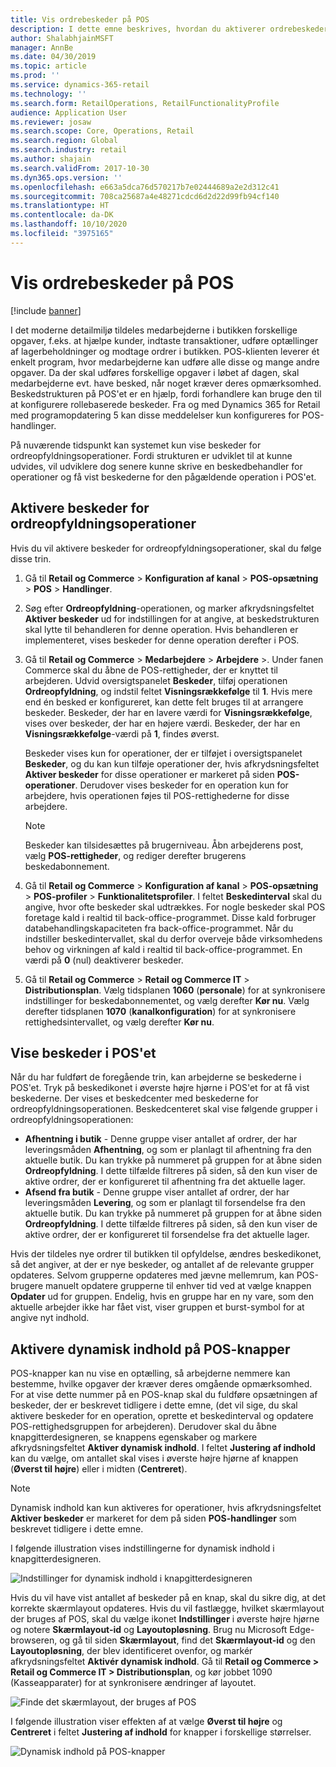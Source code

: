 ```yaml
---
title: Vis ordrebeskeder på POS
description: I dette emne beskrives, hvordan du aktiverer ordrebeskeder på salgsstedet (POS) og i beskedstrukturen.
author: ShalabhjainMSFT
manager: AnnBe
ms.date: 04/30/2019
ms.topic: article
ms.prod: ''
ms.service: dynamics-365-retail
ms.technology: ''
ms.search.form: RetailOperations, RetailFunctionalityProfile
audience: Application User
ms.reviewer: josaw
ms.search.scope: Core, Operations, Retail
ms.search.region: Global
ms.search.industry: retail
ms.author: shajain
ms.search.validFrom: 2017-10-30
ms.dyn365.ops.version: ''
ms.openlocfilehash: e663a5dca76d570217b7e02444689a2e2d312c41
ms.sourcegitcommit: 708ca25687a4e48271cdcd6d2d22d99fb94cf140
ms.translationtype: HT
ms.contentlocale: da-DK
ms.lasthandoff: 10/10/2020
ms.locfileid: "3975165"
---
```

# <a name="show-order-notifications-in-the-point-of-sale-pos"></a>Vis ordrebeskeder på POS

[!include [banner](includes/banner.md)]

I det moderne detailmiljø tildeles medarbejderne i butikken forskellige opgaver, f.eks. at hjælpe kunder, indtaste transaktioner, udføre optællinger af lagerbeholdninger og modtage ordrer i butikken. POS-klienten leverer ét enkelt program, hvor medarbejderne kan udføre alle disse og mange andre opgaver. Da der skal udføres forskellige opgaver i løbet af dagen, skal medarbejderne evt. have besked, når noget kræver deres opmærksomhed. Beskedstrukturen på POS'et er en hjælp, fordi forhandlere kan bruge den til at konfigurere rollebaserede beskeder. Fra og med Dynamics 365 for Retail med programopdatering 5 kan disse meddelelser kun konfigureres for POS-handlinger.


På nuværende tidspunkt kan systemet kun vise beskeder for ordreopfyldningsoperationer. Fordi strukturen er udviklet til at kunne udvides, vil udviklere dog senere kunne skrive en beskedbehandler for operationer og få vist beskederne for den pågældende operation i POS'et.

## <a name="enable-notifications-for-order-fulfillment-operations"></a>Aktivere beskeder for ordreopfyldningsoperationer

Hvis du vil aktivere beskeder for ordreopfyldningsoperationer, skal du følge disse trin.

1. Gå til **Retail og Commerce** &gt; **Konfiguration af kanal** &gt; **POS-opsætning** &gt; **POS** &gt; **Handlinger**.
2. Søg efter **Ordreopfyldning**-operationen, og marker afkrydsningsfeltet **Aktiver beskeder** ud for indstillingen for at angive, at beskedstrukturen skal lytte til behandleren for denne operation. Hvis behandleren er implementeret, vises beskeder for denne operation derefter i POS.
3. Gå til **Retail og Commerce** &gt; **Medarbejdere** &gt; **Arbejdere** &gt;. Under fanen Commerce skal du åbne de POS-rettigheder, der er knyttet til arbejderen. Udvid oversigtspanelet **Beskeder**, tilføj operationen **Ordreopfyldning**, og indstil feltet **Visningsrækkefølge** til **1**. Hvis mere end én besked er konfigureret, kan dette felt bruges til at arrangere beskeder. Beskeder, der har en lavere værdi for **Visningsrækkefølge**, vises over beskeder, der har en højere værdi. Beskeder, der har en **Visningsrækkefølge**-værdi på **1**, findes øverst.

    Beskeder vises kun for operationer, der er tilføjet i oversigtspanelet **Beskeder**, og du kan kun tilføje operationer der, hvis afkrydsningsfeltet **Aktiver beskeder** for disse operationer er markeret på siden **POS-operationer**. Derudover vises beskeder for en operation kun for arbejdere, hvis operationen føjes til POS-rettighederne for disse arbejdere.

    > [!NOTE]
    > Beskeder kan tilsidesættes på brugerniveau. Åbn arbejderens post, vælg **POS-rettigheder**, og rediger derefter brugerens beskedabonnement.

4. Gå til **Retail og Commerce** &gt; **Konfiguration af kanal** &gt; **POS-opsætning** &gt; **POS-profiler** &gt; **Funktionalitetsprofiler**. I feltet **Beskedinterval** skal du angive, hvor ofte beskeder skal udtrækkes. For nogle beskeder skal POS foretage kald i realtid til back-office-programmet. Disse kald forbruger databehandlingskapaciteten fra back-office-programmet. Når du indstiller beskedintervallet, skal du derfor overveje både virksomhedens behov og virkningen af kald i realtid til back-office-programmet. En værdi på **0** (nul) deaktiverer beskeder.
5. Gå til **Retail og Commerce** &gt; **Retail og Commerce IT** &gt; **Distributionsplan**. Vælg tidsplanen **1060** (**personale**) for at synkronisere indstillinger for beskedabonnementet, og vælg derefter **Kør nu**. Vælg derefter tidsplanen **1070** (**kanalkonfiguration**) for at synkronisere rettighedsintervallet, og vælg derefter **Kør nu**.

## <a name="view-notifications-in-the-pos"></a>Vise beskeder i POS'et

Når du har fuldført de foregående trin, kan arbejderne se beskederne i POS'et. Tryk på beskedikonet i øverste højre hjørne i POS'et for at få vist beskederne. Der vises et beskedcenter med beskederne for ordreopfyldningsoperationen. Beskedcenteret skal vise følgende grupper i ordreopfyldningsoperationen:

- **Afhentning i butik** - Denne gruppe viser antallet af ordrer, der har leveringsmåden **Afhentning**, og som er planlagt til afhentning fra den aktuelle butik. Du kan trykke på nummeret på gruppen for at åbne siden **Ordreopfyldning**. I dette tilfælde filtreres på siden, så den kun viser de aktive ordrer, der er konfigureret til afhentning fra det aktuelle lager.
- **Afsend fra butik** - Denne gruppe viser antallet af ordrer, der har leveringsmåden **Levering**, og som er planlagt til forsendelse fra den aktuelle butik. Du kan trykke på nummeret på gruppen for at åbne siden **Ordreopfyldning**. I dette tilfælde filtreres på siden, så den kun viser de aktive ordrer, der er konfigureret til forsendelse fra det aktuelle lager.

Hvis der tildeles nye ordrer til butikken til opfyldelse, ændres beskedikonet, så det angiver, at der er nye beskeder, og antallet af de relevante grupper opdateres. Selvom grupperne opdateres med jævne mellemrum, kan POS-brugere manuelt opdatere grupperne til enhver tid ved at vælge knappen **Opdater** ud for gruppen. Endelig, hvis en gruppe har en ny vare, som den aktuelle arbejder ikke har fået vist, viser gruppen et burst-symbol for at angive nyt indhold.

## <a name="enable-live-content-on-pos-buttons"></a>Aktivere dynamisk indhold på POS-knapper

POS-knapper kan nu vise en optælling, så arbejderne nemmere kan bestemme, hvilke opgaver der kræver deres omgående opmærksomhed. For at vise dette nummer på en POS-knap skal du fuldføre opsætningen af beskeder, der er beskrevet tidligere i dette emne, (det vil sige, du skal aktivere beskeder for en operation, oprette et beskedinterval og opdatere POS-rettighedsgruppen for arbejderen). Derudover skal du åbne knapgitterdesigneren, se knappens egenskaber og markere afkrydsningsfeltet **Aktiver dynamisk indhold**. I feltet **Justering af indhold** kan du vælge, om antallet skal vises i øverste højre hjørne af knappen (**Øverst til højre**) eller i midten (**Centreret**).

> [!NOTE]
> Dynamisk indhold kan kun aktiveres for operationer, hvis afkrydsningsfeltet **Aktiver beskeder** er markeret for dem på siden **POS-handlinger** som beskrevet tidligere i dette emne.

I følgende illustration vises indstillingerne for dynamisk indhold i knapgitterdesigneren.

![Indstillinger for dynamisk indhold i knapgitterdesigneren](./media/ButtonGridDesigner.png "Indstillinger for dynamisk indhold i knapgitterdesigneren")

Hvis du vil have vist antallet af beskeder på en knap, skal du sikre dig, at det korrekte skærmlayout opdateres. Hvis du vil fastlægge, hvilket skærmlayout der bruges af POS, skal du vælge ikonet **Indstillinger** i øverste højre hjørne og notere **Skærmlayout-id** og **Layoutopløsning**. Brug nu Microsoft Edge-browseren, og gå til siden **Skærmlayout**, find det **Skærmlayout-id** og den **Layoutopløsning**, der blev identificeret ovenfor, og markér afkrydsningsfeltet **Aktivér dynamisk indhold**. Gå til **Retail og Commerce \> Retail og Commerce IT \> Distributionsplan**, og kør jobbet 1090 (Kasseapparater) for at synkronisere ændringer af layoutet.


![Finde det skærmlayout, der bruges af POS](./media/Choose_screen_layout.png "Finde skærmlayoutet")

I følgende illustration viser effekten af at vælge **Øverst til højre** og **Centreret** i feltet **Justering af indhold** for knapper i forskellige størrelser.

![Dynamisk indhold på POS-knapper](./media/ButtonsWithLiveContent.png "Dynamisk indhold på POS-knapper")
